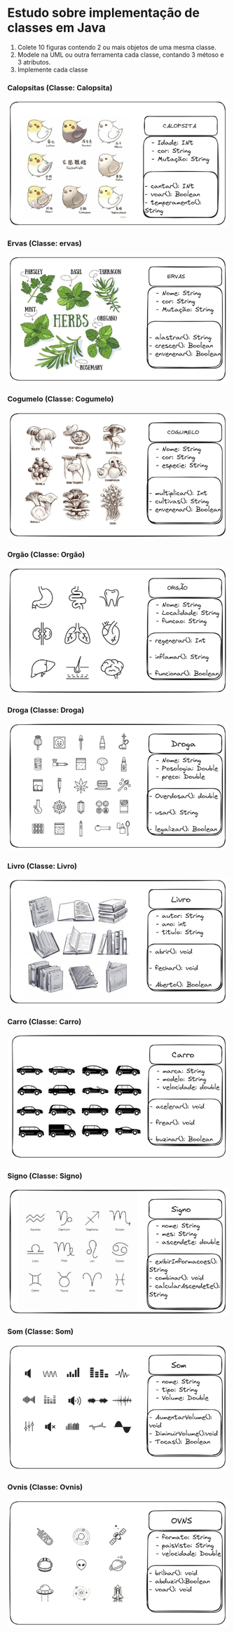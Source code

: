 # Estudo sobre implementação de classes em Java

1. Colete 10 figuras contendo 2 ou mais objetos de uma mesma classe.
2. Modele na UML ou outra ferramenta cada classe, contando 3 métoso e 3 atributos.
3. Implemente cada classe


### Calopsitas (Classe: Calopsita)

![alt text](./img/image-2.png)


### Ervas (Classe: ervas)

![alt text](./img/image.png)


### Cogumelo (Classe: Cogumelo)

![alt text](./img/image%20copy.png)

### Orgão (Classe: Orgão)

![alt text](./img/imageorgao.png)


### Droga (Classe: Droga)

![alt text](./img/imageDroga.png)


### Livro (Classe: Livro)

![alt text](./img/imageLivro.png)

### Carro (Classe: Carro)

![alt text](./img/imageCarro.png)

### Signo (Classe: Signo)

![alt text](./img/imageSigno.png)

### Som (Classe: Som)

![alt text](./img/imageSom.png)

### Ovnis (Classe: Ovnis)

![alt text](./img/imageOvnis.png)